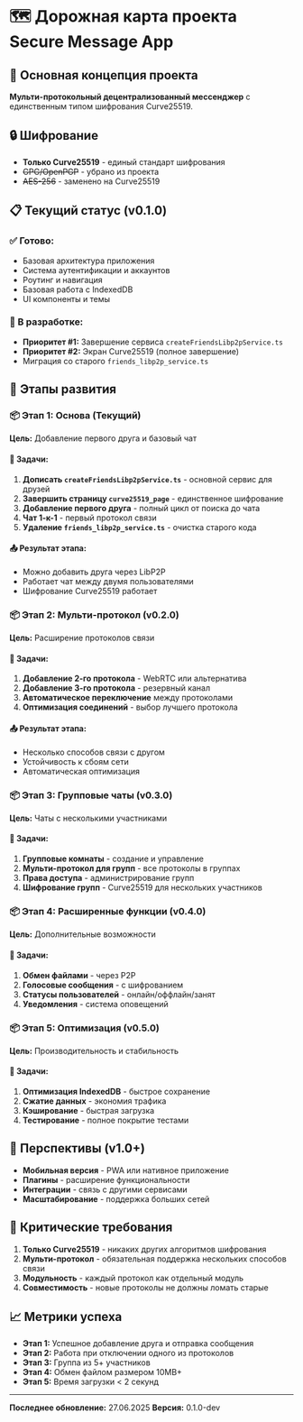 # 🗺️ Дорожная карта проекта Secure Message App

## 🎯 Основная концепция проекта
**Мульти-протокольный децентрализованный мессенджер** с единственным типом шифрования Curve25519.

## 🔒 Шифрование
- **Только Curve25519** - единый стандарт шифрования
- ~~GPG/OpenPGP~~ - убрано из проекта
- ~~AES-256~~ - заменено на Curve25519

## 📋 Текущий статус (v0.1.0)

### ✅ Готово:
- Базовая архитектура приложения
- Система аутентификации и аккаунтов
- Роутинг и навигация
- Базовая работа с IndexedDB
- UI компоненты и темы

### 🔄 В разработке:
- **Приоритет #1:** Завершение сервиса `createFriendsLibp2pService.ts`
- **Приоритет #2:** Экран Curve25519 (полное завершение)
- Миграция со старого `friends_libp2p_service.ts`

## 🚀 Этапы развития

### 📦 Этап 1: Основа (Текущий)
**Цель:** Добавление первого друга и базовый чат

#### 🎯 Задачи:
1. **Дописать `createFriendsLibp2pService.ts`** - основной сервис для друзей
2. **Завершить страницу `curve25519_page`** - единственное шифрование
3. **Добавление первого друга** - полный цикл от поиска до чата
4. **Чат 1-к-1** - первый протокол связи
5. **Удаление `friends_libp2p_service.ts`** - очистка старого кода

#### 📤 Результат этапа:
- Можно добавить друга через LibP2P
- Работает чат между двумя пользователями
- Шифрование Curve25519 работает

### 📦 Этап 2: Мульти-протокол (v0.2.0)
**Цель:** Расширение протоколов связи

#### 🎯 Задачи:
1. **Добавление 2-го протокола** - WebRTC или альтернатива
2. **Добавление 3-го протокола** - резервный канал
3. **Автоматическое переключение** между протоколами
4. **Оптимизация соединений** - выбор лучшего протокола

#### 📤 Результат этапа:
- Несколько способов связи с другом
- Устойчивость к сбоям сети
- Автоматическая оптимизация

### 📦 Этап 3: Групповые чаты (v0.3.0)
**Цель:** Чаты с несколькими участниками

#### 🎯 Задачи:
1. **Групповые комнаты** - создание и управление
2. **Мульти-протокол для групп** - все протоколы в группах
3. **Права доступа** - администрирование групп
4. **Шифрование групп** - Curve25519 для нескольких участников

### 📦 Этап 4: Расширенные функции (v0.4.0)
**Цель:** Дополнительные возможности

#### 🎯 Задачи:
1. **Обмен файлами** - через P2P
2. **Голосовые сообщения** - с шифрованием
3. **Статусы пользователей** - онлайн/оффлайн/занят
4. **Уведомления** - система оповещений

### 📦 Этап 5: Оптимизация (v0.5.0)
**Цель:** Производительность и стабильность

#### 🎯 Задачи:
1. **Оптимизация IndexedDB** - быстрое сохранение
2. **Сжатие данных** - экономия трафика
3. **Кэширование** - быстрая загрузка
4. **Тестирование** - полное покрытие тестами

## 🔮 Перспективы (v1.0+)
- **Мобильная версия** - PWA или нативное приложение
- **Плагины** - расширение функциональности
- **Интеграции** - связь с другими сервисами
- **Масштабирование** - поддержка больших сетей

## 🚨 Критические требования
1. **Только Curve25519** - никаких других алгоритмов шифрования
2. **Мульти-протокол** - обязательная поддержка нескольких способов связи
3. **Модульность** - каждый протокол как отдельный модуль
4. **Совместимость** - новые протоколы не должны ломать старые

## 📈 Метрики успеха
- **Этап 1:** Успешное добавление друга и отправка сообщения
- **Этап 2:** Работа при отключении одного из протоколов
- **Этап 3:** Группа из 5+ участников
- **Этап 4:** Обмен файлом размером 10MB+
- **Этап 5:** Время загрузки < 2 секунд

---
**Последнее обновление:** 27.06.2025
**Версия:** 0.1.0-dev
